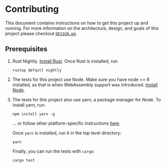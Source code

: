 # Contributing

This document contains instructions on how to get this project up and running.
For more information on the architecture, design, and goals of this project
please checkout [`DESIGN.md`](DESIGN.md).

## Prerequisites

1. Rust Nightly. [Install Rust]. Once Rust is installed, run

    ```
    rustup default nightly
    ```

[install Rust]: https://www.rust-lang.org/en-US/install.html

2. The tests for this project use Node. Make sure you have node >= 8 installed,
   as that is when WebAssembly support was introduced. [Install Node].

[Install Node]: https://nodejs.org/en/

3. The tests for this project also use yarn, a package manager for Node. To install yarn, run:

    ```
    npm install yarn -g
    ```

   ... or follow other platform-specific instructions [here](https://yarnpkg.com/en/docs/install).

   Once `yarn` is installed, run it in the top level directory:

   ```
   yarn
   ```

   Finally, you can run the tests with `cargo`:

   ```
   cargo test
   ```
